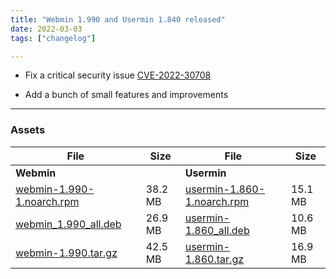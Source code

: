 ```yaml
---
title: "Webmin 1.990 and Usermin 1.840 released"
date: 2022-03-03
tags: ["changelog"]

---
```


* Fix a critical security issue [CVE-2022-30708][1]
* Add a bunch of small features and improvements

  [1]: /security

---

### Assets

| File                       | Size | File                       | Size |
| -------------------------- | -----| -------------------------- | ---- |
| **Webmin**                 |      | **Usermin**                |      |
|[webmin-1.990-1.noarch.rpm](https://github.com/webmin/webmin/releases/download/1.990/webmin-1.990-1.noarch.rpm) | 38.2 MB | [usermin-1.860-1.noarch.rpm](https://github.com/webmin/usermin/releases/download/1.860/usermin-1.860-1.noarch.rpm) | 15.1 MB |
|[webmin_1.990_all.deb](https://github.com/webmin/webmin/releases/download/1.990/webmin_1.990_all.deb)           | 26.9 MB | [usermin-1.860_all.deb](https://github.com/webmin/usermin/releases/download/1.860/usermin_1.860_all.deb)           | 10.6 MB |
|[webmin-1.990.tar.gz](https://github.com/webmin/webmin/releases/download/1.990/webmin-1.990.tar.gz)             | 42.5 MB | [usermin-1.860.tar.gz](https://github.com/webmin/usermin/releases/download/1.860/usermin-1.860.tar.gz)             | 16.9 MB   |

